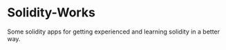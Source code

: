 # Solidity-Works

Some solidity apps for getting experienced and learning solidity in a better way.
